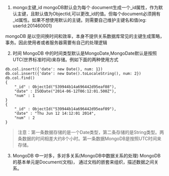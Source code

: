 1. mongo主键_id
mongoDB默认会为每个 document生成一个_id属性，作为默认主键，且默认值为ObjectId,可以更改_id的值。但每个document必须拥有_id属性。如果不想使用默认的主键。则需要自己维护主键名和值(eg: userId:201460001)

mongoDB 是以空间换时间和效率，本身不提供关系数据库常见的主键生成策略，事务。因此使用者或者服务器需要有自己的处理逻辑

2. 时间
MongoDB 中的时间类型默认是MongoDate,MongoDate默认是按照UTC(世界标准时间)来存储。例如下面的两种使用方式
```
db.col.insert({'date': new Date(), num: 1})
db.col.insert({'date': new Date().toLocaleString(), num: 2})
db.col.find()
{
    "_id" : ObjectId("539944b14a696442d95eaf08"),
    "date" : ISODate("2014-06-12T06:12:01.500Z"),
    "num" : 1
}
{
    "_id" : ObjectId("539944b14a696442d95eaf09"),
    "date" : "Thu Jun 12 14:12:01 2014",
    "num" : 2
}
```

> 注意：第一条数据存储的是一个Date类型，第二条存储的是String类型。两条数据的时间相差大约8个小时。第一条数据MongoDB是按照UTC时间来存储。

3. MongoDB 中一对多，多对多关系(MongoDB中数据关系的处理)
MongoDB的基本单元是Document(文档)， 通过文档的嵌套来组织，描述数据之间关系。
